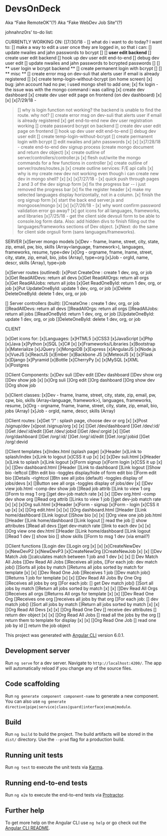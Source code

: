 # DevsOnDeck
Aka “Fake RemoteOK”(?)
Aka “Fake WebDev Job Site”(?)


johnahnz0rs' to-do list:

CURRENTLY WORKING ON:
[]7/30/18 - 
[] what do i want to do today? I want to:
[]  make a way to edit a user once they are logged in, so that i can:
[]   update nwailes and jahn passwords to bcrypt
[]
[] **user edit backend**
[] create user edit backend
[] hook up dev user edit end-to-end
[] debug dev user edit
[] update nwailes and jahn passwords to bcrypted passwords
[]
[] ** user login w bcrypt backend **
[] create permanent login with bcrypt
[]
[] ** misc **
[] create error msg on dev-suli that alerts user if email is already registered
[]
[x] create temp-login-without-bcrypt (on home screen)
[x] bug: jahn account had no pw; i used mongo shell to add one;
[x] fix login - the issue was with the mongo command i was calling 
[x] create dev dashboard
[x] create dev user edit page on frontend (on dev dashboard) 
[x]
[x]
[x]7/29/18 - 
>[] why is login function not working? the backend is unable to find the route. why not?
>[] create error msg on dev-suli that alerts user if email is already registered
[x] get end-to-end new dev user registration working
>[] create password bcrypt on backend
>[] create dev user edit page on frontend
>[] hook up dev user edit end-to-end
>[] debug dev user edit
>[] create temp-login-without-bcrypt
>[] create permanent login with bcrypt
>[] edit nwailes and jahn passwords
[x]
[x]
[x]7/28/18 - create end-to-end dev signup process (create mongo document and return dev object)
[x] create outline of server/controllers/controller.js
[x] flesh out/write the mongo commands for a few functions in controller
[x] create outline of server/routes/routes.js
[x] create outline services: F/E api calls 
[x] why is my create new dev not working even though i can create new dev in mongo shell?
[x]
[x]
[x]7/27/18 -
[x] quick push through pages 2 and 3 of the dev signup form
[x] fix the progress bar -- i just removed the progress bar
[x] fix the register header
[x] make my selected languages display horizontally, not in a column.
[x] finish the org signup form
[x] start the back end server.js and mongoose/mongo
[x]
[x]
[x]7/26/18 -
[x] why wont confirm password validation error go away?
[x] got icons for all languages, frameworks, and libraries
[x]7/25/18 - get the client side devsuli form to be able to console.log form data. Also: add hidden divs to finish filling out the languages/frameworks sections of Dev object.
[x]Next: do the same for client side orgsuli form (sans languages/frameworks).






SERVER
[x]Server mongo models
	[x]Dev - fname, lname, street, city, state, zip, email, pw, bio, skills (Array<language, framework>), languages, frameworks, resume, type=dev
	[x]Org - orgname, fname, lname, street, city, state, zip, email, bio, jobs (Array<Job>), type=org
	[x]Job - orgId, name, descr, skills (Array<Skill>), type=job 

[x]Server routes (outlined):
	[x]Post CreateOne : create 1 dev, org, or job
	[x]Get ReadAllDevs: return all devs
	[x]Get ReadAllOrgs: return all orgs
	[x]Get ReadAllJobs: return all jobs
	[x]Get ReadOneById: return 1 dev, org, or job
	[x]Put UpdateOneById: update 1 dev, org, or job
	[x]Delete DeleteOneById: delete 1 dev, org, or job
	
[] Server controllers (built):
	[]CreateOne : create 1 dev, org, or job
	[]ReadAllDevs: return all devs
	[]ReadAllOrgs: return all orgs
	[]ReadAllJobs: return all jobs
	[]ReadOneById: return 1 dev, org, or job
	[]UpdateOneById: update 1 dev, org, or job
	[]DeleteOneById: delete 1 dev, org, or job


CLIENT

[x]Get icons for:
	[x]Languages:
		[x]HTML5
		[x]CSS3
		[x]JavaScript
		[x]Php
		[x]Java
		[x]Python
		[x]SQL
		[x]C#
		[x]
	[x]Frameworks/Libraries
		[x]Bootstrap
		[x]Materialize
		[x]JQuery
		[x]MongoDB 
		[x]Express
		[x]AngularJS
		[x]Node.js
		[x]VueJS
		[x]ReactJS
		[x]Ember
		[x]Backbone JS
		[x]MeteorJS
		[x]
		[x]Flask
		[x]Django
		[x]Pyramid
		[x]Bottle
		[x]CherryPy
		[x]
		[x]MySQL
		[x]XML
		[x]Postgres


[]Client Components:
	[x]Dev suli
	[]Dev edit
	[]Dev dashboard
	[]Dev show org
	[]Dev show job
	[x]
	[x]Org suli
	[]Org edit
	[]Org dashboard
	[]Org show dev
	[]Org show job



[x]Client classes:
	[x]Dev - fname, lname, street, city, state, zip, email, pw, cpw, bio, skills (Array<language, framework>), languages, frameworks, resume, 
	[x]Org - orgname, fname, lname, street, city, state, zip, email, bio, jobs (Array<Job>)
	[x]Job - orgId, name, descr, skills (Array<Skill>)



[]Client routes:
	[x]Get “/“ : splash page, choose dev or org
	[x]
	[x]Post /signup/dev
	[x]post /signup/org
	[x]
	[x]
	[]Get /dev/dashboard
	[]Get /dev/:id/
	[]Get /dev/:id/edit
	[]Get /dev/:jobid
	[]Get /dev/:orgid
	[x]
	[]Get /org/dashboard
	[]Get /org/:id/
	[]Get /org/:id/edit
	[]Get /org/:jobid
	[]Get /org/:devid


[]Client templates
	[x]Index.html (splash page)
		[x]Header
			[x]Link to splash/index 
			[x]Link to logout
		[x]CSS it up
	[x]
	[x]
	[x]Dev suli.html
		[x]Header 
			[x]Link to splash 
			[x]Link logout
		[x]Form signup
		[x]Form login
		[x]CSS it up
	[x]
	[x]
	[]Dev dashboard.html
		[]Header
			[]Link to dashboard
			[]Link logout
		[]Show bio -leftcol
		[]Btn edit bio -toggles display/hide of form edit bio
		[]Form edit bio
		[]Details -rightcol
		[]Btn see all jobs (default) -toggles display of jobs/devs
		[x]
		[]Button see all orgs -toggles display of jobs/dev
	[x]
	[]Dev view job.html -comp dev show job
		[]Read job attrib 
		[]Link to view 1 org
		[]Form to msg 1 org
		[]get dev-job match rate
	[x]
	[x]
	[]Dev org.html -comp dev show org
		[]Read org attrib
		[]Links to view 1 job
		[]get dev-job match rate
	[x]
	[x]
	[x]Org suli.html
		[x]Header
		[x]Form - signup
		[x]Form - login
		[x]CSS it up
	[x]
	[x]
	[]Org edit.html
	[x]
	[x]
	[]Org dashboard.html
		[]Header
			[]Link home/dashboard
			[]Link logout
		[]Show bio
	[x]
	[x]
	[]Org view one job job.html
		[]Header
			[]Link home/dashboard
			[]Link logout
		[] read the job
		    [] show attributes
		[]Read all devs
		    []get dev-match rate
		    []link to each dev
	[x]
	[x]
	[]Org view one dev.html 
		[]Header
			[]Link home/dashboard 
			[]Link logout 
		[]Read 1 dev
		    [] show bio 
		    [] show skills
		[]Form to msg 1 dev (via email?)




[]Client functions
	[]Login dev 
	[]Login org
	[x]
	[x]
	[x]CreateNewDev
	[x]NewDevP2
	[x]NewDevP3
	[x]CreateNewOrg
	[]CreateNewJob
	[x]
	[x]
	[]Dev Match Job
	    []calculates match between 1 job and 1 dev
	[x]
	[x]
	[] Dev Match All Jobs
	    []Dev Read All Jobs 
	        []Receives all jobs, 
	    []For each job: dev match job()
        []Sorts all jobs by match
	    []Returns all jobs sorted by match for template 
	[x]
	[x]
	[]Dev Read One Job
	    []Receives 1 job
	    []Dev match job()
	    []Returns 1 job for template
	[x]
	[x]
	[]Dev Read All Jobs By One Org
	    []Receives all jobs by org
	    []For each job: 
	        [] get Dev match job()
	        []Sort all jobs by match
	    []Return all jobs sorted by match
	[x]
	[x]
	[]Dev Read All Orgs
	    []Receives all orgs
	    []Returns All orgs for template
	[x]
	[x]
	[]Dev Read One Org
	    []Receives one org
	    []receives all jobs by that org
	    []For each job: 
	        [] dev match job()
	        []Sort all jobs by match
	    []Return all jobs sorted by match
	[x]
	[x]
	[]Org Read All Devs
	[x]
	[x]
	[]Org Read One Dev
	    [] receive dev attributes
	    [] return dev object
	[x]
	[x]
	[]Org Read All Jobs
	    [] read all the jobs by the org
	    [] return them to template for display
	[x]
	[x]
	[]Org Read One Job
	    [] read one job by id
	    [] return the job object










This project was generated with [Angular CLI](https://github.com/angular/angular-cli) version 6.0.1.

## Development server

Run `ng serve` for a dev server. Navigate to `http://localhost:4200/`. The app will automatically reload if you change any of the source files.

## Code scaffolding

Run `ng generate component component-name` to generate a new component. You can also use `ng generate directive|pipe|service|class|guard|interface|enum|module`.

## Build

Run `ng build` to build the project. The build artifacts will be stored in the `dist/` directory. Use the `--prod` flag for a production build.

## Running unit tests

Run `ng test` to execute the unit tests via [Karma](https://karma-runner.github.io).

## Running end-to-end tests

Run `ng e2e` to execute the end-to-end tests via [Protractor](http://www.protractortest.org/).

## Further help

To get more help on the Angular CLI use `ng help` or go check out the [Angular CLI README](https://github.com/angular/angular-cli/blob/master/README.md).
